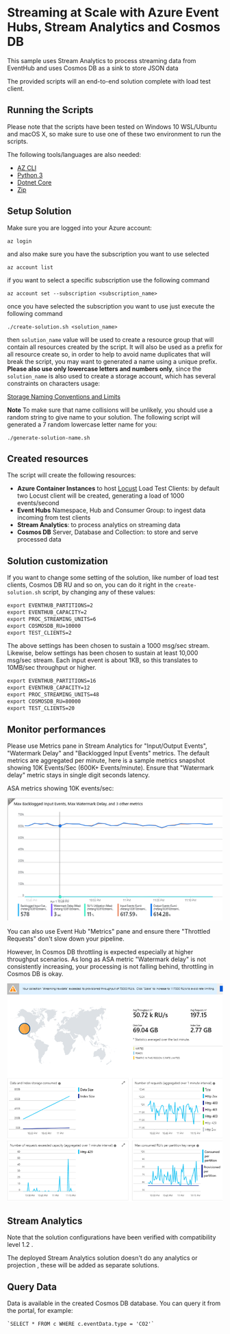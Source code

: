 # Streaming at Scale with Azure Event Hubs, Stream Analytics and Cosmos DB

This sample uses Stream Analytics to process streaming data from EventHub and uses Cosmos DB as a sink to store JSON data

The provided scripts will an end-to-end solution complete with load test client.  

## Running the Scripts

Please note that the scripts have been tested on Windows 10 WSL/Ubuntu and macOS X, so make sure to use one of these two environment to run the scripts.

The following tools/languages are also needed:

- [AZ CLI](https://dotnet.microsoft.com/download/linux-package-manager/ubuntu16-04/sdk-current)
- [Python 3](http://ubuntuhandbook.org/index.php/2017/07/install-python-3-6-1-in-ubuntu-16-04-lts/)
- [Dotnet Core](https://dotnet.microsoft.com/download/linux-package-manager/ubuntu16-04/sdk-current)
- [Zip](https://askubuntu.com/questions/660846/how-to-zip-and-unzip-a-directory-and-its-files-in-linux)


## Setup Solution

Make sure you are logged into your Azure account:

    az login

and also make sure you have the subscription you want to use selected

    az account list

if you want to select a specific subscription use the following command

    az account set --subscription <subscription_name>

once you have selected the subscription you want to use just execute the following command

    ./create-solution.sh <solution_name>

then `solution_name` value will be used to create a resource group that will contain all resources created by the script. It will also be used as a prefix for all resource create so, in order to help to avoid name duplicates that will break the script, you may want to generated a name using a unique prefix. **Please also use only lowercase letters and numbers only**, since the `solution_name` is also used to create a storage account, which has several constraints on characters usage:

[Storage Naming Conventions and Limits](https://docs.microsoft.com/en-us/azure/architecture/best-practices/naming-conventions#storage)

**Note**
To make sure that name collisions will be unlikely, you should use a random string to give name to your solution. The following script will generated a 7 random lowercase letter name for you:

    ./generate-solution-name.sh

## Created resources

The script will create the following resources:

* **Azure Container Instances** to host [Locust](https://locust.io/) Load Test Clients: by default two Locust client will be created, generating a load of 1000 events/second
* **Event Hubs** Namespace, Hub and Consumer Group: to ingest data incoming from test clients
* **Stream Analytics**: to process analytics on streaming data
* **Cosmos DB** Server, Database and Collection: to store and serve processed data

## Solution customization

If you want to change some setting of the solution, like number of load test clients, Cosmos DB RU and so on, you can do it right in the `create-solution.sh` script, by changing any of these values:

    export EVENTHUB_PARTITIONS=2
    export EVENTHUB_CAPACITY=2
    export PROC_STREAMING_UNITS=6
    export COSMOSDB_RU=10000
    export TEST_CLIENTS=2

The above settings has been chosen to sustain a 1000 msg/sec stream.
Likewise, below settings has been chosen to sustain at least 10,000 msg/sec stream. 
Each input event is about 1KB, so this translates to 10MB/sec throughput or higher.

    export EVENTHUB_PARTITIONS=16
    export EVENTHUB_CAPACITY=12
    export PROC_STREAMING_UNITS=48
    export COSMOSDB_RU=80000
    export TEST_CLIENTS=20

## Monitor performances

Please use Metrics pane in Stream Analytics for "Input/Output Events", "Watermark Delay" and "Backlogged Input Events" metrics.
The default metrics are aggregated per minute, here is a sample metrics snapshot showing 10K Events/Sec (600K+ Events/minute).
Ensure that "Watermark delay" metric stays in single digit seconds latency.

ASA metrics showing 10K events/sec:

![ASA metrics](.\01-stream-analytics-metrics.png "Azure Stream Analytics 10K events/sec metrics")

You can also use Event Hub "Metrics" pane and ensure there "Throttled Requests" don't slow down your pipeline.

However, In Cosmos DB throttling is expected especially at higher throughput scenarios. 
As long as ASA metric "Watermark delay" is not consistently increasing, your processing is not falling behind, throttling in Cosmos DB is okay.

![Cosmos DB metrics](.\02-cosmosdb-metrics.png "Cosmos DB collection metrics")


## Stream Analytics

Note that the solution configurations have been verified with compatibility level 1.2 . 

The deployed Stream Analytics solution doesn't do any analytics or projection , these will be added as separate solutions.

## Query Data

Data is available in the created Cosmos DB database. You can query it from the portal, for example:

    `SELECT * FROM c WHERE c.eventData.type = 'CO2'`
